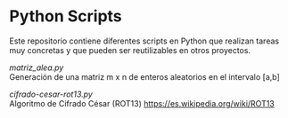 # Python Scripts
Este repositorio contiene diferentes scripts en Python que realizan tareas muy concretas y que pueden ser reutilizables en otros proyectos.

*matriz_alea.py*  
Generación de una matriz m x n de enteros aleatorios en el intervalo [a,b]

*cifrado-cesar-rot13.py*  
Algoritmo de Cifrado César (ROT13)
https://es.wikipedia.org/wiki/ROT13
